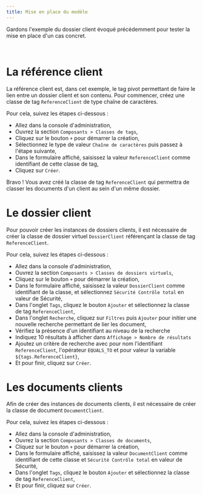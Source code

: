 ```yaml
---
title: Mise en place du modèle
---
```


Gardons l'exemple du dossier client évoqué précédemment pour tester la mise en place d'un cas concret.

<br/>

# La référence client

La référence client est, dans cet exemple, le tag pivot permettant de faire le lien entre un dossier client et son contenu.
Pour commencer, créez une classe de tag `ReferenceClient` de type chaîne de caractères.

Pour cela, suivez les étapes ci-dessous :

* Allez dans la console d'administration,
* Ouvrez la section `Composants > Classes de tags`,
* Cliquez sur le bouton `+` pour démarrer la création,
* Sélectionnez le type de valeur `Chaîne de caractères` puis passez à l'étape suivante,
* Dans le formulaire affiché, saisissez la valeur `ReferenceClient` comme identifiant de cette classe de tag,
* Cliquez sur `Créer`.

Bravo ! Vous avez créé la classe de tag `ReferenceClient` qui permettra de classer les documents d'un client au sein d'un même dossier.

# Le dossier client

Pour pouvoir créer les instances de dossiers clients, il est nécessaire de créer la classe de dossier virtuel `DossierClient` référençant la classe de tag `ReferenceClient`.

Pour cela, suivez les étapes ci-dessous :

* Allez dans la console d'administration,
* Ouvrez la section `Composants > Classes de dossiers virtuels`,
* Cliquez sur le bouton `+` pour démarrer la création,
* Dans le formulaire affiché, saisissez la valeur `DossierClient` comme identifiant de la classe, et sélectionnez `Sécurité Contrôle total` en valeur de Sécurité,
* Dans l'onglet `Tags`, cliquez le bouton `Ajouter` et sélectionnez la classe de tag `ReferenceClient`,
* Dans l'onglet `Recherche`, cliquez sur `Filtres` puis `Ajouter` pour initier une nouvelle recherche permettant de lier les document,
* Vérifiez la présence d'un identifiant au niveau de la recherche
* Indiquez 10 résultats à afficher dans `Affichage > Nombre de résultats`
* Ajoutez un critère de recherche avec pour nom l'identifiant `ReferenceClient`, l'opérateur `EQUALS_TO` et pour valeur la variable `${tags.ReferenceClient}`,
* Et pour finir, cliquez sur `Créer`.


# Les documents clients

Afin de créer des instances de documents clients, il est nécessaire de créer la classe de document `DocumentClient`.

Pour cela, suivez les étapes ci-dessous :

* Allez dans la console d'administration,
* Ouvrez la section `Composants > Classes de documents`,
* Cliquez sur le bouton `+` pour démarrer la création,
* Dans le formulaire affiché, saisissez la valeur `DocumentClient` comme identifiant de cette classe et `Sécurité Contrôle total` en valeur de Sécurité,
* Dans l'onglet `Tags`, cliquez le bouton `Ajouter` et sélectionnez la classe de tag `ReferenceClient`,
* Et pour finir, cliquez sur `Créer`.